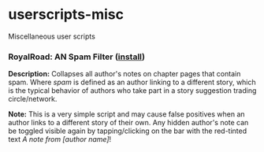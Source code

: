 # userscripts-misc
Miscellaneous user scripts

### RoyalRoad: AN Spam Filter ([install](https://github.com/ElDani82/userscripts-misc/raw/main/rr-an-spam-filter/rr-an-spam-filter.user.js))
**Description:** Collapses all author's notes on chapter pages that contain spam. Where *spam* is defined as an author linking to a different story, which is the typical behavior of authors who take part in a story suggestion trading circle/network.

**Note:** This is a very simple script and may cause false positives when an author links to a different story of their own. Any hidden author's note can be toggled visible again by tapping/clicking on the bar with the red-tinted text *A note from [author name]*!
